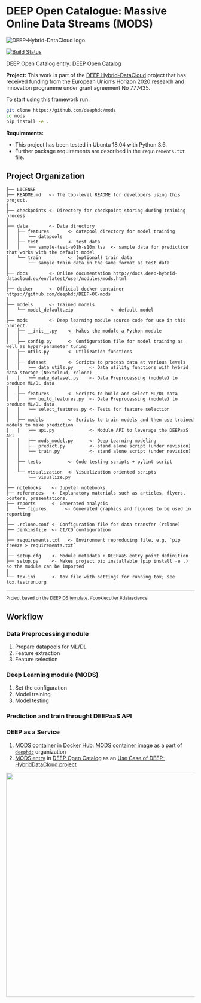 DEEP Open Catalogue: Massive Online Data Streams (MODS)
==============================
![DEEP-Hybrid-DataCloud logo](https://deep-hybrid-datacloud.eu/wp-content/uploads/sites/2/2018/01/logo.png)

[![Build Status](https://jenkins.indigo-datacloud.eu/buildStatus/icon?job=Pipeline-as-code/DEEP-OC-org/mods/master)](https://jenkins.indigo-datacloud.eu/job/Pipeline-as-code/job/DEEP-OC-org/job/mods/job/master/)

DEEP Open Catalog entry: [DEEP Open Catalog](https://marketplace.deep-hybrid-datacloud.eu/modules/deep-oc-massive-online-data-streams.html)

**Project:** 
This work is part of the [DEEP Hybrid-DataCloud](https://deep-hybrid-datacloud.eu/) project that has received funding from the European Union’s Horizon 2020 research and innovation programme under grant agreement No 777435.

To start using this framework run:

```bash
git clone https://github.com/deephdc/mods
cd mods
pip install -e .
```

**Requirements:**
 - This project has been tested in Ubuntu 18.04 with Python 3.6. 
 - Further package requirements are described in the `requirements.txt` file.


Project Organization
------------

    ├── LICENSE     
    ├── README.md   <- The top-level README for developers using this project.
    │
    ├── checkpoints <- Directory for checkpoint storing during training process 
    │
    ├── data        <- Data directory
    │   ├── features       <- datapool directory for model training
    │   │   └── datapools
    │   ├── test           <- test data 
    │   │   └── sample-test-w01h-s10m.tsv  <- sample data for prediction that works with the default model
    │   └── train          <- (optional) train data
    │       └── sample train data in the same format as test data
    │
    ├── docs        <- Online documentation http://docs.deep-hybrid-datacloud.eu/en/latest/user/modules/mods.html 
    │
    ├── docker      <- Official docker container https://github.com/deephdc/DEEP-OC-mods
    │
    ├── models      <- Trained models
    │   └── model_default.zip              <- default model
    │
    ├── mods        <- Deep learning module source code for use in this project.
    │   ├── __init__.py    <- Makes the module a Python module
    │   │
    │   ├── config.py      <- Configuration file for model training as well as hyper-parameter tuning
    │   ├── utils.py       <- Utilization functions   
    │   │
    │   ├── dataset        <- Scripts to process data at various levels
    │   │   ├── data_utils.py      <- Data utility functions with hybrid data storage (Nextcloud, rclone)
    │   │   └── make_dataset.py    <- Data Preprocessing (module) to produce ML/DL data    
    │   │
    │   ├── features       <- Scripts to build and select ML/DL data
    │   │   ├── build_features.py  <- Data Preprocessing (module) to produce ML/DL data 
    │   │   └── select_features.py <- Tests for feature selection
    │   │
    │   ├── models         <- Scripts to train models and then use trained models to make prediction
    │   │   ├── api.py             <- Module API to leverage the DEEPaaS API
    │   │   ├── mods_model.py      <- Deep Learning modeling
    │   │   ├── predict.py         <- stand alone script (under revision)
    │   │   └── train.py           <- stand alone script (under revision)
    │   │
    │   ├── tests          <- Code testing scripts + pylint script
    │   │
    │   └── visualization  <- Visualization oriented scripts
    │       └── visualize.py
    │
    ├── notebooks    <- Jupyter notebooks
    ├── references   <- Explanatory materials such as articles, flyers, posters, presentations.
    ├── reports      <- Generated analysis
    │   └── figures       <- Generated graphics and figures to be used in reporting
    │
    ├── .rclone.conf <- Configuration file for data transfer (rclone)
    ├── Jenkinsfile  <- CI/CD configuration
    │
    ├── requirements.txt   <- Environment reproducing file, e.g. `pip freeze > requirements.txt`
    │
    ├── setup.cfg    <- Module metadata + DEEPaaS entry point definition
    ├── setup.py     <- Makes project pip installable (pip install -e .) so the module can be imported
    │
    └── tox.ini      <- tox file with settings for running tox; see tox.testrun.org

--------

<p><small>Project based on the <a target="_blank" href="https://github.com/indigo-dc/cookiecutter-data-science">DEEP DS template</a>. #cookiecutter #datascience</small></p>

## Workflow
### Data Preprocessing module
1. Prepare datapools for ML/DL 
2. Feature extraction
3. Feature selection

### Deep Learning module (MODS)
1. Set the configuration 
2. Model training
3. Model testing

### Prediction and train throught DEEPaaS API

### DEEP as a Service
1. [MODS container](https://github.com/deephdc/DEEP-OC-mods) in [Docker Hub: MODS container image](https://hub.docker.com/r/deephdc/deep-oc-mods) as a part of [`deephdc`](https://hub.docker.com/u/deephdc/) organization
2. [MODS entry](https://marketplace.deep-hybrid-datacloud.eu/modules/deep-oc-massive-online-data-streams.html) in [DEEP Open Catalog](https://marketplace.deep-hybrid-datacloud.eu/) as an [Use Case of DEEP-HybridDataCloud project](https://deep-hybrid-datacloud.eu/use-cases/)

<img src="https://deep-hybrid-datacloud.eu/wp-content/uploads/sites/2/2018/04/datastreams.jpeg" width="600">
